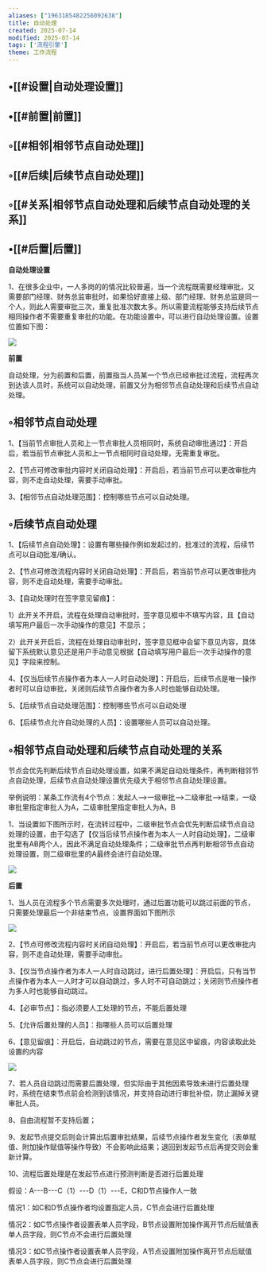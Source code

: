 ```yaml
---
aliases: ["1963185482256092638"]
title: 自动处理
created: 2025-07-14
modified: 2025-07-14
tags: ['流程引擎']
theme: 工作流程
---
```


## •[[#设置|自动处理设置]]

## •[[#前置|前置]]

## ◦[[#相邻|相邻节点自动处理]]

## ◦[[#后续|后续节点自动处理]]

## ◦[[#关系|相邻节点自动处理和后续节点自动处理的关系]]

## •[[#后置|后置]]

**自动处理设置**

1、在很多企业中，一人多岗的的情况比较普遍，当一个流程既需要经理审批，又需要部门经理、财务总监审批时，如果恰好直接上级、部门经理、财务总监是同一个人，则此人需要审批三次，重复批准次数太多。所以需要流程能够支持后续节点相同操作者不需要重复审批的功能。在功能设置中，可以进行自动处理设置。设置位置如下图：

![](a74a8ddef6fbf8c3e50a63afea529ba4.jpg)

**前置**

自动处理，分为前置和后置，前置指当人员某一个节点已经审批过流程，流程再次到达该人员时，系统可以自动处理，前置又分为相邻节点自动处理和后续节点自动处理。

## ◦相邻节点自动处理

1、【当前节点审批人员和上一节点审批人员相同时，系统自动审批通过】：开启后，若当前节点审批人员和上一节点相同时自动处理，无需重复审批。

2、【节点可修改审批内容时关闭自动处理】：开启后，若当前节点可以更改审批内容，则不走自动处理，需要手动审批。

3、【相邻节点自动处理范围】：控制哪些节点可以自动处理。

## ◦后续节点自动处理

1、【后续节点自动处理】：设置有哪些操作例如发起过的，批准过的流程，后续节点可以自动批准/确认。

2、【节点可修改流程内容时关闭自动处理】：开启后，若当前节点可以更改审批内容，则不走自动处理，需要手动审批。

3、【自动处理时在签字意见留痕】：

1）此开关不开启，流程在处理自动审批时，签字意见框中不填写内容，且【自动填写用户最后一次手动操作的意见】不显示；

2）此开关开启后，流程在处理自动审批时，签字意见框中会留下意见内容，具体留下系统默认意见还是用户手动意见根据【自动填写用户最后一次手动操作的意见】字段来控制。

4、【仅当后续节点操作者为本人一人时自动处理】：开启后，后续节点是唯一操作者时可以自动审批，关闭则后续节点操作者为多人时也能够自动处理。

5、【后续节点自动处理范围】：控制哪些节点可以自动处理

6、【后续节点允许自动处理的人员】：设置哪些人员可以自动处理。

## ◦相邻节点自动处理和后续节点自动处理的关系

节点会优先判断后续节点自动处理设置，如果不满足自动处理条件，再判断相邻节点自动处理，后续节点自动处理设置优先级大于相邻节点自动处理设置。

举例说明：某条工作流有4个节点：发起人—>一级审批——>二级审批—>结束，一级审批里指定审批人为A，二级审批里指定审批人为A，B

1、当设置如下图所示时，在流转过程中，二级审批节点会优先判断后续节点自动处理的设置，由于勾选了【仅当后续节点操作者为本人一人时自动处理】，二级审批里有AB两个人，因此不满足自动处理条件；二级审批节点再判断相邻节点自动处理设置，则二级审批里的A最终会进行自动处理。

![](6e620fde4512de65bc2fc6a9cea78b75.jpg)

**后置**

1、当人员在流程多个节点需要多次处理时，通过后置功能可以跳过前面的节点，只需要处理最后一个非结束节点，设置界面如下图所示

![](1c2cb95e842012f137295272a6c6e52d.jpg)

2、【节点可修改流程内容时关闭自动处理】：开启后，若当前节点可以更改审批内容，则不走自动处理，需要手动审批。

3、【仅当节点操作者为本人一人时自动跳过，进行后置处理】：开启后，只有当节点操作者为本人一人时才可以自动跳过，多人时不可自动跳过；关闭则节点操作者为多人时也能够自动跳过。

4、【必审节点】：指必须要人工处理的节点，不能后置处理

5、【允许后置处理的人员】：指哪些人员可以后置处理

6、【意见留痕】：开启后，自动跳过的节点，需要在意见区中留痕，内容读取此处设置的内容

![](bc5568008bcd8cf3b5a456633d0efb1b.jpg)

7、若人员自动跳过而需要后置处理，但实际由于其他因素导致未进行后置处理时，系统在结束节点前会检测到该情况，并支持自动进行审批补偿，防止漏掉关键审批人员。

8、自由流程暂不支持后置；

9、发起节点提交后则会计算出后置审批结果，后续节点操作者发生变化（表单赋值、附加操作赋值等操作导致）不会影响此结果；退回到发起节点后再提交则会重新计算。

10、流程后置处理是在发起节点进行预测判断是否进行后置处理

假设：A---B---C（1）---D（1）---E，C和D节点操作人一致

情况1：如C和D节点操作者均设置指定人员，C节点会进行后置处理

情况2：如C节点操作者设置表单人员字段，B节点设置附加操作离开节点后赋值表单人员字段，则C节点不会进行后置处理

情况3：如C节点操作者设置表单人员字段，A节点设置附加操作离开节点后赋值表单人员字段，则C节点会进行后置处理